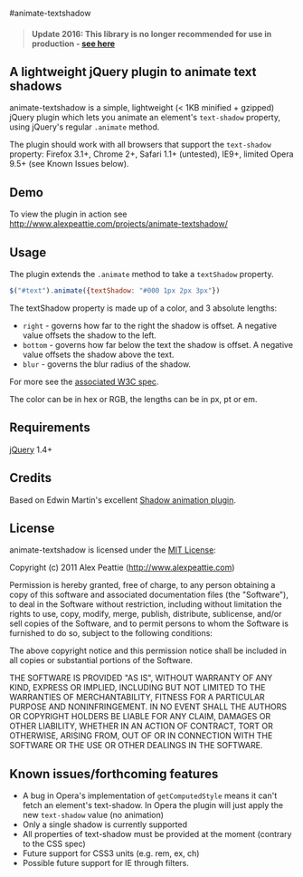 #animate-textshadow

<blockquote><h4>Update 2016: This library is no longer recommended for use in production - <a href='http://alexpeattie.com/blog/retiring-animate-textshadow-floating-feedback#animate-textshadowjs'>see here</a></h4></blockquote>


## A lightweight jQuery plugin to animate text shadows

animate-textshadow is a simple, lightweight (< 1KB minified + gzipped) jQuery plugin which lets you animate an element's `text-shadow` property, using jQuery's regular `.animate` method.

The plugin should work with all browsers that support the `text-shadow` property: Firefox 3.1+, Chrome 2+, Safari 1.1+ (untested), IE9+, limited Opera 9.5+ (see Known Issues below).

## Demo

To view the plugin in action see http://www.alexpeattie.com/projects/animate-textshadow/

## Usage

The plugin extends the `.animate` method to take a `textShadow` property.

```javascript
$("#text").animate({textShadow: "#000 1px 2px 3px"})
```
 
The textShadow property is made up of a color, and 3 absolute lengths:

* `right` - governs how far to the right the shadow is offset. A negative value offsets the shadow to the left.
* `bottom` - governs how far below the text the shadow is offset. A negative value offsets the shadow above the text.
* `blur` - governs the blur radius of the shadow.

For more see the [associated W3C spec](http://www.w3.org/TR/1998/REC-CSS2-19980512/text.html#text-shadow-props).

The color can be in hex or RGB, the lengths can be in px, pt or em.

## Requirements

[jQuery](http://jquery.com/) 1.4+

## Credits

Based on Edwin Martin's excellent [Shadow animation plugin](http://www.bitstorm.org/jquery/shadow-animation/).

## License

animate-textshadow is licensed under the [MIT License](http://creativecommons.org/licenses/MIT/):

  Copyright (c) 2011 Alex Peattie (http://www.alexpeattie.com)

  Permission is hereby granted, free of charge, to any person obtaining a copy
  of this software and associated documentation files (the "Software"), to deal
  in the Software without restriction, including without limitation the rights
  to use, copy, modify, merge, publish, distribute, sublicense, and/or sell
  copies of the Software, and to permit persons to whom the Software is
  furnished to do so, subject to the following conditions:

  The above copyright notice and this permission notice shall be included in
  all copies or substantial portions of the Software.

  THE SOFTWARE IS PROVIDED "AS IS", WITHOUT WARRANTY OF ANY KIND, EXPRESS OR
  IMPLIED, INCLUDING BUT NOT LIMITED TO THE WARRANTIES OF MERCHANTABILITY,
  FITNESS FOR A PARTICULAR PURPOSE AND NONINFRINGEMENT. IN NO EVENT SHALL THE
  AUTHORS OR COPYRIGHT HOLDERS BE LIABLE FOR ANY CLAIM, DAMAGES OR OTHER
  LIABILITY, WHETHER IN AN ACTION OF CONTRACT, TORT OR OTHERWISE, ARISING FROM,
  OUT OF OR IN CONNECTION WITH THE SOFTWARE OR THE USE OR OTHER DEALINGS IN
  THE SOFTWARE.

## Known issues/forthcoming features

* A bug in Opera's implementation of `getComputedStyle` means it can't fetch an element's text-shadow. In Opera the plugin will just apply the new `text-shadow` value (no animation)
* Only a single shadow is currently supported
* All properties of text-shadow must be provided at the moment (contrary to the CSS spec)
* Future support for CSS3 units (e.g. rem, ex, ch)
* Possible future support for IE through filters.
